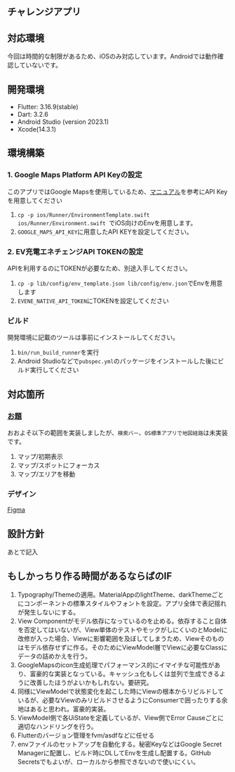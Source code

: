 ## チャレンジアプリ

## 対応環境
今回は時間的な制限があるため、iOSのみ対応しています。Androidでは動作確認していないです。

## 開発環境
- Flutter: 3.16.9(stable)
- Dart: 3.2.6
- Android Studio (version 2023.1)
- Xcode(14.3.1)

## 環境構築
### 1. Google Maps Platform API Keyの設定
このアプリではGoogle Mapsを使用しているため、[マニュアル](https://developers.google.com/maps/get-started?hl=ja)を参考にAPI Keyを用意してください

1. `cp -p ios/Runner/EnvironmentTemplate.swift ios/Runner/Environment.swift `でiOS向けのEnvを用意します。
2. `GOOGLE_MAPS_API_KEY`に用意したAPI KEYを設定してください。

### 2. EV充電エネチェンジAPI TOKENの設定
APIを利用するのにTOKENが必要なため、別途入手してください。

1. `cp -p lib/config/env_template.json lib/config/env.json`でEnvを用意します
2. `EVENE_NATIVE_API_TOKEN`にTOKENを設定してください

### ビルド
開発環境に記載のツールは事前にインストールしてください。

1. `bin/run_build_runner`を実行
2. Android Studioなどで`pubspec.yml`のパッケージをインストールした後にビルド実行してください


## 対応箇所
### [お題](https://github.com/enechange/flutter-challenge)
おおよそ以下の範囲を実装しましたが、`検索バー`、`OS標準アプリで地図経路`は未実装です。

1. マップ/初期表示
2. マップ/スポットにフォーカス
3. マップ/エリアを移動


### デザイン
[Figma](https://www.figma.com/file/q4i9uo1n4poIbO7iGPbqQH/ENECHANGE-%E3%82%A8%E3%83%B3%E3%82%B8%E3%83%8B%E3%82%A2%E3%83%81%E3%83%A3%E3%83%AC%E3%83%B3%E3%82%B8?type=design&node-id=1414-77&mode=design&t=hJNZeRKSZCxkQq4l-0)


## 設計方針
あとで記入

## もしかっちり作る時間があるならばのIF
1. Typography/Themeの適用。MaterialAppのlightTheme、darkThemeごとにコンポーネントの標準スタイルやフォントを設定。アプリ全体で表記揺れが発生しないにする。
1. View Componentがモデル依存になっているのを止める。依存すること自体を否定してはいないが、View単体のテストやモックがしにくいのとModelに改修が入った場合、Viewに影響範囲を及ぼしてしまうため、Viewそのものはモデル依存せずに作る。そのためにViewModel層でViewに必要なClassにデータの詰めかえを行う。
1. GoogleMapsのicon生成処理でパフォーマンス的にイマイチな可能性があり、富豪的な実装となっている。キャッシュ化もしくは並列で生成できるように改善したほうがよいかもしれない。要研究。
1. 同様にViewModelで状態変化を起こした時にViewの根本からリビルドしているが、必要なViewのみリビルドさせるようにConsumerで囲ったりする余地はあると思われ。富豪的実装。
1. ViewModel側で各UiStateを定義しているが、View側でError Causeごとに適切なハンドリングを行う。
1. Flutterのバージョン管理をfvm/asdfなどに任せる
1. envファイルのセットアップを自動化する。秘密KeyなどはGoogle Secret Managerに配置し、ビルド時にDLしてEnvを生成し配置する。GitHub Secretsでもよいが、ローカルから参照できないので使いにくい。

